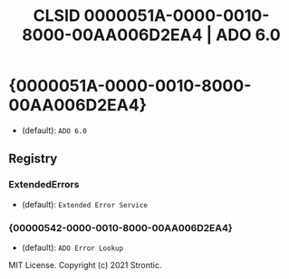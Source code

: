 ﻿---
title: "CLSID 0000051A-0000-0010-8000-00AA006D2EA4 | ADO 6.0"
excerpt: What is COM-Object CLSID 0000051A-0000-0010-8000-00AA006D2EA4?
---

# {0000051A-0000-0010-8000-00AA006D2EA4}

* (default): `ADO 6.0`

## Registry


### ExtendedErrors

* (default): `Extended Error Service`

### {00000542-0000-0010-8000-00AA006D2EA4}

* (default): `ADO Error Lookup`

MIT License. Copyright (c) 2021 Strontic.


